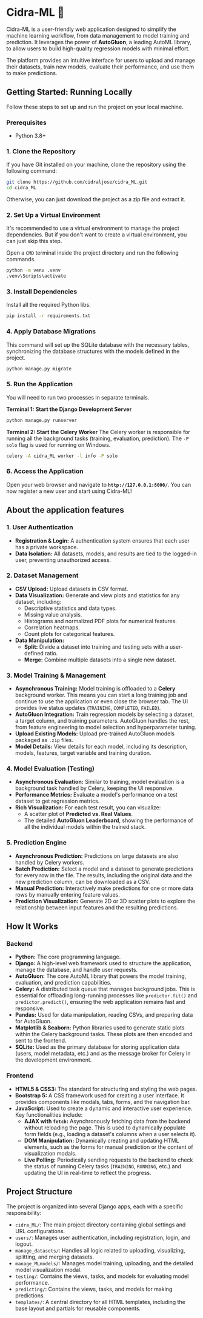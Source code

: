 # Cidra-ML 🍋

Cidra-ML is a user-friendly web application designed to simplify the machine learning workflow, from data management to model training and prediction. It leverages the power of **AutoGluon**, a leading AutoML library, to allow users to build high-quality regression models with minimal effort.

The platform provides an intuitive interface for users to upload and manage their datasets, train new models, evaluate their performance, and use them to make predictions.

## Getting Started: Running Locally

Follow these steps to set up and run the project on your local machine.

### Prerequisites

- Python 3.8+

### 1. Clone the Repository

If you have Git installed on your machine, clone the repository using the following command:

```bash
git clone https://github.com/cidraljose/cidra_ML.git
cd cidra_ML
```

Otherwise, you can just download the project as a zip file and extract it.

### 2. Set Up a Virtual Environment

It's recommended to use a virtual environment to manage the project dependencies. 
But if you don't want to create a virtual environment, you can just skip this step.

Open a `CMD` terminal inside the project directory and run the following commands.

```bash
python -m venv .venv
.venv\Scripts\activate
```

### 3. Install Dependencies

Install all the required Python libs.

```bash
pip install -r requirements.txt
```

### 4. Apply Database Migrations

This command will set up the SQLite database with the necessary tables, synchronizing the database structures with the models defined in the project.

```bash
python manage.py migrate
```

### 5. Run the Application

You will need to run two processes in separate terminals.

**Terminal 1: Start the Django Development Server**

```bash
python manage.py runserver
```

**Terminal 2: Start the Celery Worker**
The Celery worker is responsible for running all the background tasks (training, evaluation, prediction). The `-P solo` flag is used for running on Windows.

```bash
celery -A cidra_ML worker -l info -P solo
```

### 6. Access the Application

Open your web browser and navigate to **`http://127.0.0.1:8000/`**. You can now register a new user and start using Cidra-ML!

## About the application features

### 1. User Authentication

- **Registration & Login:** A authentication system ensures that each user has a private workspace.
- **Data Isolation:** All datasets, models, and results are tied to the logged-in user, preventing unauthorized access.

### 2. Dataset Management

- **CSV Upload:** Upload datasets in CSV format.
- **Data Visualization:** Generate and view plots and statistics for any dataset, including:
  - Descriptive statistics and data types.
  - Missing value analysis.
  - Histograms and normalized PDF plots for numerical features.
  - Correlation heatmaps.
  - Count plots for categorical features.
- **Data Manipulation:**
  - **Split:** Divide a dataset into training and testing sets with a user-defined ratio.
  - **Merge:** Combine multiple datasets into a single new dataset.

### 3. Model Training & Management

- **Asynchronous Training:** Model training is offloaded to a **Celery** background worker. This means you can start a long training job and continue to use the application or even close the browser tab. The UI provides live status updates (`TRAINING`, `COMPLETED`, `FAILED`).
- **AutoGluon Integration:** Train regression models by selecting a dataset, a target column, and training parameters. AutoGluon handles the rest, from feature engineering to model selection and hyperparameter tuning.
- **Upload Existing Models:** Upload pre-trained AutoGluon models packaged as `.zip` files.
- **Model Details:** View details for each model, including its description, models, features, target variable and training duration.

### 4. Model Evaluation (Testing)

- **Asynchronous Evaluation:** Similar to training, model evaluation is a background task handled by Celery, keeping the UI responsive.
- **Performance Metrics:** Evaluate a model's performance on a test dataset to get regression metrics.
- **Rich Visualization:** For each test result, you can visualize:
  - A scatter plot of **Predicted vs. Real Values**.
  - The detailed **AutoGluon Leaderboard**, showing the performance of all the individual models within the trained stack.

### 5. Prediction Engine

- **Asynchronous Prediction:** Predictions on large datasets are also handled by Celery workers.
- **Batch Prediction:** Select a model and a dataset to generate predictions for every row in the file. The results, including the original data and the new prediction column, can be downloaded as a CSV.
- **Manual Prediction:** Interactively make predictions for one or more data rows by manually entering feature values.
- **Prediction Visualization:** Generate 2D or 3D scatter plots to explore the relationship between input features and the resulting predictions.

## How It Works

### Backend

- **Python:** The core programming language.
- **Django:** A high-level web framework used to structure the application, manage the database, and handle user requests.
- **AutoGluon:** The core AutoML library that powers the model training, evaluation, and prediction capabilities.
- **Celery:** A distributed task queue that manages background jobs. This is essential for offloading long-running processes like `predictor.fit()` and `predictor.predict()`, ensuring the web application remains fast and responsive.
- **Pandas:** Used for data manipulation, reading CSVs, and preparing data for AutoGluon.
- **Matplotlib & Seaborn:** Python libraries used to generate static plots within the Celery background tasks. These plots are then encoded and sent to the frontend.
- **SQLite:** Used as the primary database for storing application data (users, model metadata, etc.) and as the message broker for Celery in the development environment.

### Frontend

- **HTML5 & CSS3:** The standard for structuring and styling the web pages.
- **Bootstrap 5:** A CSS framework used for creating a user interface. It provides components like modals, tabs, forms, and the navigation bar.
- **JavaScript:** Used to create a dynamic and interactive user experience. Key functionalities include:
  - **AJAX with `fetch`:** Asynchronously fetching data from the backend without reloading the page. This is used to dynamically populate form fields (e.g., loading a dataset's columns when a user selects it).
  - **DOM Manipulation:** Dynamically creating and updating HTML elements, such as the forms for manual prediction or the content of visualization modals.
  - **Live Polling:** Periodically sending requests to the backend to check the status of running Celery tasks (`TRAINING`, `RUNNING`, etc.) and updating the UI in real-time to reflect the progress.

## Project Structure

The project is organized into several Django apps, each with a specific responsibility:

- `cidra_ML/`: The main project directory containing global settings and URL configurations.
- `users/`: Manages user authentication, including registration, login, and logout.
- `manage_datasets/`: Handles all logic related to uploading, visualizing, splitting, and merging datasets.
- `manage_MLmodels/`: Manages model training, uploading, and the detailed model visualization modal.
- `testing/`: Contains the views, tasks, and models for evaluating model performance.
- `predicting/`: Contains the views, tasks, and models for making predictions.
- `templates/`: A central directory for all HTML templates, including the base layout and partials for reusable components.
